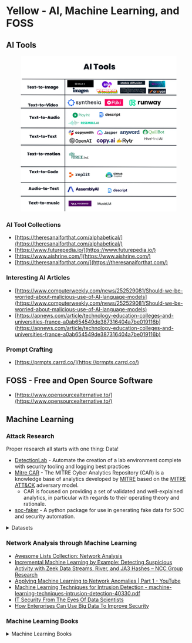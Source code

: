 # Yellow - AI, Machine Learning, and FOSS

## AI Tools

<figure><img src=".gitbook/assets/image.png" alt=""><figcaption></figcaption></figure>

### AI Tool Collections

* [https://theresanaiforthat.com/alphabetical/](https://theresanaiforthat.com/alphabetical/)
* [https://www.futurepedia.io/](https://www.futurepedia.io/)
* [https://www.aishrine.com/](https://www.aishrine.com/)
* [https://theresanaiforthat.com/](https://theresanaiforthat.com/)

### Interesting AI Articles

* [https://www.computerweekly.com/news/252529081/Should-we-be-worried-about-malicious-use-of-AI-language-models](https://www.computerweekly.com/news/252529081/Should-we-be-worried-about-malicious-use-of-AI-language-models)
* [https://apnews.com/article/technology-education-colleges-and-universities-france-a0ab654549de387316404a7be019116b](https://apnews.com/article/technology-education-colleges-and-universities-france-a0ab654549de387316404a7be019116b)

### Prompt Crafting

* [https://prmpts.carrd.co/](https://prmpts.carrd.co/) &#x20;

## FOSS - Free and Open Source Software

* [https://www.opensourcealternative.to/](https://www.opensourcealternative.to/)

## Machine Learning

### **Attack Research**&#x20;

Proper research all starts with one thing: Data!

* [DetectionLab](https://github.com/clong/DetectionLab) -  Automate the creation of a lab environment complete with security tooling and logging best practices&#x20;
* [Mitre CAR](https://car.mitre.org/) - The MITRE Cyber Analytics Repository (CAR) is a knowledge base of analytics developed by [MITRE](https://www.mitre.org) based on the [MITRE ATT\&CK](https://attack.mitre.org/) adversary model.
  * CAR is focused on providing a set of validated and well-explained analytics, in particular with regards to their operating theory and rationale.
* [soc-faker](https://github.com/swimlane/soc-faker) - A python package for use in generating fake data for SOC and security automation.

<details>

<summary>Datasets</summary>

* [Awesome Lists Collection: Security Data Sets](https://github.com/shramos/Awesome-Cybersecurity-Datasets)
* [VizSec research and development data sets](https://vizsec.org/data/)
* [Splunk Security Dataset](https://live.splunk.com/splunk-security-dataset-project) - Access real data in Splunk hosted portal and explore/analyze various datasets with an educational tutorial.
* [OTRF/Security-Datasets](https://github.com/OTRF/Security-Datasets) - The Open Threat Research Forge project is an open-source initiatve that contributes malicious and benign datasets, from different platforms, to the infosec community to expedite data analysis and threat research.
* [SecRepo - Security Data Samples Repository](https://www.secrepo.com/)
* [PCAP-ATTACK](https://github.com/sbousseaden/PCAP-ATTACK) -  PCAP Samples for Different Post Exploitation Techniques&#x20;
* [EVTX-ATTACK-SAMPLES](https://github.com/sbousseaden/EVTX-ATTACK-SAMPLES) - Windows Events Attack Samples&#x20;
* [Public PCAP files for download](https://www.netresec.com/?page=PcapFiles) - This is a list of public packet capture repositories, which are freely available on the Internet. Most of the sites listed below share Full Packet Capture (FPC) files, but some do unfortunately only have truncated frames.
* [Splunk Boss of the SOC version 3 dataset.](https://github.com/splunk/botsv3) Datasets from one of the biggest data mining competitions in the world. Perfect for Splunk training or developing search used cases.
* [PhishingKitTracker ](https://github.com/marcoramilli/PhishingKitTracker)- Samples of phishing kits for use in security research

</details>

### **Network Analysis through Machine Learning**&#x20;

* [Awesome Lists Collection: Network Analysis](https://github.com/briatte/awesome-network-analysis#readme)
* [Incremental Machine Learning by Example: Detecting Suspicious Activity with Zeek Data Streams, River, and JA3 Hashes – NCC Group Research](https://research.nccgroup.com/2021/06/14/incremental-machine-leaning-by-example-detecting-suspicious-activity-with-zeek-data-streams-river-and-ja3-hashes/)&#x20;
* [Applying Machine Learning to Network Anomalies | Part 1 - YouTube](https://www.youtube.com/watch?v=qOfgNd-qijI)&#x20;
* [Machine Learning Techniques for Intrusion Detection - machine-learning-techniques-intrusion-detection-40330.pdf](https://www.sans.org/reading-room/whitepapers/detection/machine-learning-techniques-intrusion-detection-40330)
* [IT Security From The Eyes Of Data Scientists](https://www.darkreading.com/it-security-from-the-eyes-of-data-scientists/d/d-id/1140831)&#x20;
* [How Enterprises Can Use Big Data To Improve Security](https://www.darkreading.com/how-enterprises-can-use-big-data-to-improve-security/d/d-id/1140059)&#x20;

### Machine Learning Books

<details>

<summary>Machine Learning Books</summary>

* [A Brief Introduction to Machine Learning for Engineers](https://arxiv.org/pdf/1709.02840.pdf) - Osvaldo Simeone (PDF)

<!---->

* [A Brief Introduction to Neural Networks](http://www.dkriesel.com/en/science/neural\_networks)

<!---->

* [A Comprehensive Guide to Machine Learning](https://www.eecs189.org/static/resources/comprehensive-guide.pdf) - Soroush Nasiriany, Garrett Thomas, William Wang, Alex Yang (PDF)

<!---->

* [A Course in Machine Learning](http://ciml.info/dl/v0\_9/ciml-v0\_9-all.pdf) (PDF)

<!---->

* [A First Encounter with Machine Learning](https://www.ics.uci.edu/\~welling/teaching/ICS273Afall11/IntroMLBook.pdf) (PDF)

<!---->

* [A Selective Overview of Deep Learning](https://arxiv.org/abs/1904.05526) - Fan, Ma, and Zhong (PDF)

<!---->

* [Algorithms for Reinforcement Learning](https://sites.ualberta.ca/\~szepesva/papers/RLAlgsInMDPs.pdf) - Csaba Szepesvári (PDF)

<!---->

* [An Introduction to Statistical Learning](http://www-bcf.usc.edu/\~gareth/ISL/) - Gareth James, Daniela Witten, Trevor Hastie and Robert Tibshirani

<!---->

* [Bayesian Reasoning and Machine Learning](http://web4.cs.ucl.ac.uk/staff/D.Barber/pmwiki/pmwiki.php?n=Brml.HomePage)

<!---->

* [Deep Learning](http://www.deeplearningbook.org) - Ian Goodfellow, Yoshua Bengio and Aaron Courville

<!---->

* [Deep Learning for Coders with Fastai and PyTorch](https://github.com/fastai/fastbook) - Jeremy Howard, Sylvain Gugger (Jupyter Notebooks)

<!---->

* [Deep Learning with PyTorch](https://pytorch.org/assets/deep-learning/Deep-Learning-with-PyTorch.pdf) - Eli Stevens, Luca Antiga, Thomas Viehmann (PDF)

<!---->

* [Dive into Deep Learning](http://d2l.ai)

<!---->

* [Explorations in Parallel Distributed Processing: A Handbook of Models, Programs, and Exercises](https://web.stanford.edu/group/pdplab/pdphandbook) - James L. McClelland

<!---->

* [Foundations of Machine Learning, Second Edition](https://mitpress.ublish.com/ereader/7093/?preview=#page/Cover) - Mehryar Mohri, Afshin Rostamizadeh, Ameet Talwalkar

<!---->

* [Free and Open Machine Learning](https://freeandopenmachinelearning.readthedocs.io/en/latest/index.html) - Maikel Mardjan

<!---->

* [Gaussian Processes for Machine Learning](http://www.gaussianprocess.org/gpml/)

<!---->

* [IBM Machine Learning for Dummies](https://www.ibm.com/downloads/cas/GB8ZMQZ3) - Judith Hurwitz, Daniel Kirsch

<!---->

* [Information Theory, Inference, and Learning Algorithms](http://www.inference.phy.cam.ac.uk/itila/)

<!---->

* [Interpretable Machine Learning](https://christophm.github.io/interpretable-ml-book/) - Christoph Molnar

<!---->

* [Introduction to CNTK Succinctly](https://www.syncfusion.com/ebooks/cntk\_succinctly) - James McCaffrey

<!---->

* [Introduction to Machine Learning](http://arxiv.org/abs/0904.3664v1) - Amnon Shashua

<!---->

* [Keras Succinctly](https://www.syncfusion.com/ebooks/keras-succinctly) - James McCaffrey

<!---->

* [Learn Tensorflow](https://bitbucket.org/hrojas/learn-tensorflow) - Jupyter Notebooks

<!---->

* [Learning Deep Architectures for AI](https://mila.quebec/wp-content/uploads/2019/08/TR1312.pdf) (PDF)

<!---->

* [Machine Learning](http://www.intechopen.com/books/machine\_learning)

<!---->

* [Machine Learning for Data Streams](https://moa.cms.waikato.ac.nz/book-html/) - Albert Bifet, Ricard Gavaldà, Geoff Holmes, Bernhard Pfahringer

<!---->

* [Machine Learning from Scratch](https://dafriedman97.github.io/mlbook/content/introduction.html) - Danny Friedman

<!---->

* [Machine Learning, Neural and Statistical Classification](http://www1.maths.leeds.ac.uk/\~charles/statlog/)

<!---->

* [Mathematics for Machine Learning](https://gwthomas.github.io/docs/math4ml.pdf) - Garrett Thomas (PDF)

<!---->

* [Mathematics for Machine Learning](https://mml-book.github.io) - Marc Peter Deisenroth, A Aldo Faisal, and Cheng Soon Ong

<!---->

* [Neural Networks and Deep Learning](http://neuralnetworksanddeeplearning.com)

<!---->

* [Probabilistic Models in the Study of Language](http://idiom.ucsd.edu/\~rlevy/pmsl\_textbook/text.html) (Draft, with R code)

<!---->

* [Python Machine Learning Projects](https://www.digitalocean.com/community/books/python-machine-learning-projects-a-digitalocean-ebook) - Lisa Tagliaferri and Brian Boucheron (PDF, EPUB, MOBI)

<!---->

* [Reinforcement Learning: An Introduction](http://incompleteideas.net/book/RLbook2020.pdf) - Richard S. Sutton, Andrew G. Barto (PDF)

<!---->

* [Speech and Language Processing (3rd Edition Draft)](https://web.stanford.edu/\~jurafsky/slp3/ed3book.pdf) - Daniel Jurafsky, James H. Martin (PDF)

<!---->

* [The Elements of Statistical Learning](https://web.stanford.edu/\~hastie/ElemStatLearn/) - Trevor Hastie, Robert Tibshirani, and Jerome Friedman

<!---->

* [The LION Way: Machine Learning plus Intelligent Optimization](https://intelligent-optimization.org/LIONbook/lionbook\_3v0.pdf) - Roberto Battiti, Mauro Brunato (PDF)

<!---->

* [The Python Game Book](http://thepythongamebook.com/en%3Astart)

<!---->

* [Top 10 Machine Learning Algorithms Every Engineer Should Know](https://www.dezyre.com/article/top-10-machine-learning-algorithms/202) - Binny Mathews and Omair Aasim

<!---->

* [Understanding Machine Learning: From Theory to Algorithms](https://www.cs.huji.ac.il/\~shais/UnderstandingMachineLearning) - Shai Shalev-Shwartz, Shai Ben-David

</details>
